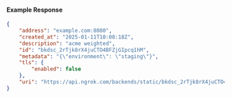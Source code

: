 <!-- Code generated for API Clients. DO NOT EDIT. -->

#### Example Response

```json
{
	"address": "example.com:8080",
	"created_at": "2025-01-11T10:08:18Z",
	"description": "acme weighted",
	"id": "bkdsc_2rTjk8rX4juCTO4BFZjGIpcq1hM",
	"metadata": "{\"environment\": \"staging\"}",
	"tls": {
		"enabled": false
	},
	"uri": "https://api.ngrok.com/backends/static/bkdsc_2rTjk8rX4juCTO4BFZjGIpcq1hM"
}
```
